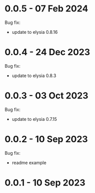 # 0.0.5 - 07 Feb 2024

Bug fix:

- update to elysia 0.8.16

# 0.0.4 - 24 Dec 2023

Bug fix:

- update to elysia 0.8.3

# 0.0.3 - 03 Oct 2023

Bug fix:

- update to elysia 0.7.15

# 0.0.2 - 10 Sep 2023

Bug fix:

- readme example

# 0.0.1 - 10 Sep 2023
